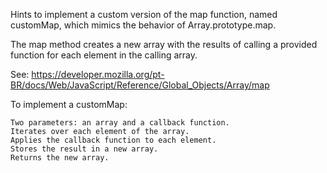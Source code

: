 Hints to implement a custom version of the map function, named customMap, which mimics the behavior of Array.prototype.map.

The map method creates a new array with the results of calling a provided function for each element in the calling array.

See:
https://developer.mozilla.org/pt-BR/docs/Web/JavaScript/Reference/Global_Objects/Array/map

To implement a customMap:

    Two parameters: an array and a callback function.
    Iterates over each element of the array.
    Applies the callback function to each element.
    Stores the result in a new array.
    Returns the new array.
